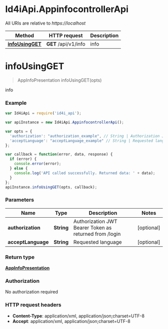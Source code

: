 # Id4iApi.AppinfocontrollerApi

All URIs are relative to *https://localhost*

Method | HTTP request | Description
------------- | ------------- | -------------
[**infoUsingGET**](AppinfocontrollerApi.md#infoUsingGET) | **GET** /api/v1/info | info


<a name="infoUsingGET"></a>
# **infoUsingGET**
> AppInfoPresentation infoUsingGET(opts)

info

### Example
```javascript
var Id4iApi = require('id4i_api');

var apiInstance = new Id4iApi.AppinfocontrollerApi();

var opts = { 
  'authorization': "authorization_example", // String | Authorization JWT Bearer Token as returned from /login
  'acceptLanguage': "acceptLanguage_example" // String | Requested language
};

var callback = function(error, data, response) {
  if (error) {
    console.error(error);
  } else {
    console.log('API called successfully. Returned data: ' + data);
  }
};
apiInstance.infoUsingGET(opts, callback);
```

### Parameters

Name | Type | Description  | Notes
------------- | ------------- | ------------- | -------------
 **authorization** | **String**| Authorization JWT Bearer Token as returned from /login | [optional] 
 **acceptLanguage** | **String**| Requested language | [optional] 

### Return type

[**AppInfoPresentation**](AppInfoPresentation.md)

### Authorization

No authorization required

### HTTP request headers

 - **Content-Type**: application/xml, application/json;charset=UTF-8
 - **Accept**: application/xml, application/json;charset=UTF-8

